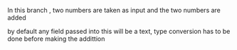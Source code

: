 In this branch , two numbers are taken as input and the two numbers are added

by default any field passed into this will be a text, type conversion has to be done before making the addittion 